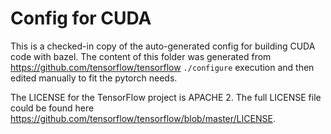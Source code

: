 # Config for CUDA

This is a checked-in copy of the auto-generated config for building CUDA code with bazel. The content of this folder was generated from https://github.com/tensorflow/tensorflow `./configure` execution and then edited manually to fit the pytorch needs.

The LICENSE for the TensorFlow project is APACHE 2. The full LICENSE file could be found here https://github.com/tensorflow/tensorflow/blob/master/LICENSE.
